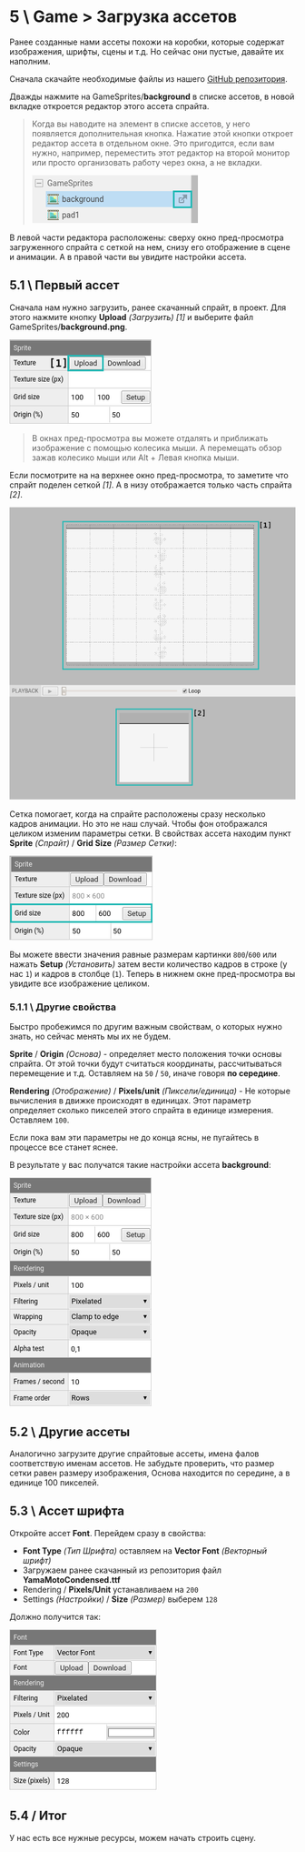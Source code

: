 # 5 \ Game > Загрузка ассетов

Ранее созданные нами ассеты похожи на коробки, которые содержат изображения, шрифты, сцены и т.д. Но сейчас они пустые, давайте их наполним.

Сначала скачайте необходимые файлы из нашего [GitHub репозитория](https://github.com/pajamhub/dev_assets/tree/master/sup/lvl01).

Дважды нажмите на GameSprites/**background** в списке ассетов, в новой вкладке откроется редактор этого ассета спрайта.

> Когда вы наводите на элемент в списке ассетов, у него появляется дополнительная кнопка. Нажатие этой кнопки откроет редактор ассета в отдельном окне. Это пригодится, если вам нужно, например, переместить этот редактор на второй монитор или просто организовать работу через окна, а не вкладки.
>
> ![Открытие в окне](img/ch05-01.png)

В левой части редактора расположены: сверху окно пред-просмотра загруженного спрайта с сеткой на нем, снизу его отображение в сцене и анимации. А в правой части вы увидите настройки ассета.

## 5.1 \ Первый ассет

Сначала нам нужно загрузить, ранее скачанный спрайт, в проект. Для этого нажмите кнопку **Upload** _(Загрузить)_ _[1]_ и выберите файл GameSprites/**background.png**.

![Загрузка ассета](img/ch05-02.png)

> В окнах пред-просмотра вы можете отдалять и приближать изображение с помощью колесика мыши. А перемещать обзор зажав колесико мыши или Alt + Левая кнопка мыши.

Если посмотрите на на верхнее окно пред-просмотра, то заметите что спрайт поделен сеткой _[1]_. А в низу отображается только часть спрайта _[2]_. 

![Пред-просмотр спрайта](img/ch05-03.png)

Сетка помогает, когда на спрайте расположены сразу несколько кадров анимации. Но это не наш случай. Чтобы фон отображался целиком изменим параметры сетки. В свойствах ассета находим пункт **Sprite** _(Спрайт)_ / **Grid Size** _(Размер Сетки)_:

![Размер сетки](img/ch05-04.png)

Вы можете ввести значения равные размерам картинки ``800``/``600`` или нажать **Setup** _(Установить)_ затем вести количество кадров в строке (у нас ``1``) и кадров в столбце (``1``). Теперь в нижнем окне пред-просмотра вы увидите все изображение целиком.

### 5.1.1 \ Другие свойства

Быстро пробежимся по другим важным свойствам, о которых нужно знать, но сейчас менять мы их не будем.

**Sprite** / **Origin** _(Основа)_ - определяет место положения точки основы спрайта. От этой точки будут считаться координаты, рассчитываться перемещение и т.д. Оставляем на ``50`` / ``50``, иначе говоря **по середине**. 

**Rendering** _(Отображение)_ / **Pixels/unit** _(Пиксели/единица)_ - Не которые вычисления в движке происходят в единицах. Этот параметр определяет сколько пикселей этого спрайта в единице измерения. Оставляем ``100``.

Если пока вам эти параметры не до конца ясны, не пугайтесь в процессе все станет яснее.

В результате у вас получатся такие настройки ассета **background**:

![Настройки background](img/ch05-05.png)

## 5.2 \ Другие ассеты

Аналогично загрузите другие спрайтовые ассеты, имена фалов соответствую именам ассетов. Не забудьте проверить, что размер сетки равен размеру изображения, Основа находится по середине, а в единице 100 пикселей.

## 5.3 \ Ассет шрифта

Откройте ассет **Font**. Перейдем сразу в свойства:

- **Font Type** _(Тип Шрифта)_ оставляем на **Vector Font** _(Векторный шрифт)_
- Загружаем ранее скачанный из репозитория файл **YamaMotoCondensed.ttf**
- Rendering / **Pixels/Unit** устанавливаем на ``200``
- Settings _(Настройки)_ / **Size** _(Размер)_ выберем ``128``

Должно получится так:

![Настройки шрифта](img/ch05-06.png)

## 5.4 / Итог

У нас есть все нужные ресурсы, можем начать строить сцену.
